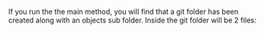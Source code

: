 If you run the the main method, you will find that a git folder has been created along with an objects sub folder. Inside the git folder will be 2 files: 
